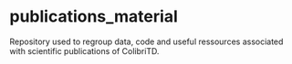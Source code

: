 # publications_material
Repository used to regroup data, code and useful ressources associated with scientific publications of ColibriTD.
